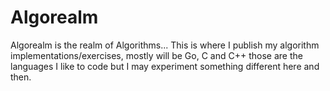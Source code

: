 # Algorealm
Algorealm is the realm of Algorithms... This is where I publish my algorithm implementations/exercises, mostly will be Go, C and C++ those are the languages I like to code but I may experiment something different here and then.
